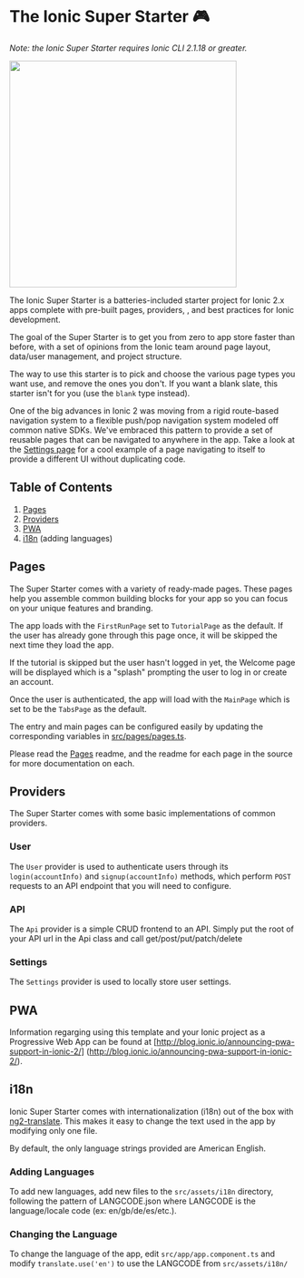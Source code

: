 # The Ionic Super Starter 🎮

_Note: the Ionic Super Starter requires Ionic CLI 2.1.18 or greater._

<img src="super2.png" width="400" />

The Ionic Super Starter is a batteries-included starter project for Ionic 2.x apps complete with pre-built pages, providers, , and best practices for Ionic development.

The goal of the Super Starter is to get you from zero to app store faster than before, with a set of opinions from the Ionic team around page layout, data/user management, and project structure.

The way to use this starter is to pick and choose the various page types you want use, and remove the ones you don't. If you want a blank slate, this starter isn't for you (use the `blank` type instead).

One of the big advances in Ionic 2 was moving from a rigid route-based navigation system to a flexible push/pop navigation system modeled off common native SDKs. We've embraced this pattern to provide a set of reusable pages that can be navigated to anywhere in the app. Take a look at the [Settings page](https://github.com/driftyco/ionic-starter-super/blob/master/src/pages/settings/settings.html#L38) for a cool example of a page navigating to itself to provide a different UI without duplicating code.

## Table of Contents

1. [Pages](#pages)
2. [Providers](#providers)
3. [PWA](#pwa)
4. [i18n](#i18n) (adding languages)

## Pages

The Super Starter comes with a variety of ready-made pages. These pages help you assemble common building blocks for your app so you can focus on your unique features and branding.

The app loads with the `FirstRunPage` set to `TutorialPage` as the default. If the user has already gone through this page once, it will be skipped the next time they load the app.

If the tutorial is skipped but the user hasn't logged in yet, the Welcome page will be displayed which is a "splash" prompting the user to log in or create an account.

Once the user is authenticated, the app will load with the `MainPage` which is set to be the `TabsPage` as the default.

The entry and main pages can be configured easily by updating the corresponding variables in [src/pages/pages.ts](https://github.com/driftyco/ionic-starter-super/blob/master/src/pages/pages.ts).

Please read the [Pages](https://github.com/driftyco/ionic-starter-super/tree/master/src/pages) readme, and the readme for each page in the source for more documentation on each.

## Providers

The Super Starter comes with some basic implementations of common providers.

### User

The `User` provider is used to authenticate users through its `login(accountInfo)` and `signup(accountInfo)` methods, which perform `POST` requests to an API endpoint that you will need to configure.

### API

The `Api` provider is a simple CRUD frontend to an API. Simply put the root of your API url in the Api class and call get/post/put/patch/delete 

### Settings

The `Settings` provider is used to locally store user settings.

## PWA

Information regarging using this template and your Ionic project as a Progressive Web App can be found at [http://blog.ionic.io/announcing-pwa-support-in-ionic-2/] (http://blog.ionic.io/announcing-pwa-support-in-ionic-2/).

## i18n

Ionic Super Starter comes with internationalization (i18n) out of the box with [ng2-translate](https://github.com/ocombe/ng2-translate). This makes it easy to change the text used in the app by modifying only one file. 

By default, the only language strings provided are American English.

### Adding Languages

To add new languages, add new files to the `src/assets/i18n` directory, following the pattern of LANGCODE.json where LANGCODE is the language/locale code (ex: en/gb/de/es/etc.).

### Changing the Language

To change the language of the app, edit `src/app/app.component.ts` and modify `translate.use('en')` to use the LANGCODE from `src/assets/i18n/`
